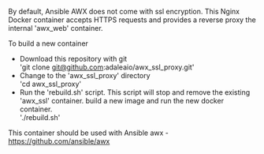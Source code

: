 <!-- ![Image](../master/logo.png?raw=true) -->

By default, Ansible AWX does not come with ssl encryption. This Nginx Docker container accepts HTTPS requests and provides a reverse proxy the internal 'awx_web' container.

To build a new container
* Download this repository with git<br>
  'git clone git@github.com:adaleaio/awx_ssl_proxy.git'
* Change to the 'awx_ssl_proxy' directory<br>
  'cd awx_ssl_proxy'
* Run the 'rebuild.sh' script. This script will stop and remove the existing 'awx_ssl' container. build a new image and run the new docker container. <br>
  './rebuild.sh'
  
This container should be used with Ansible awx - https://github.com/ansible/awx
